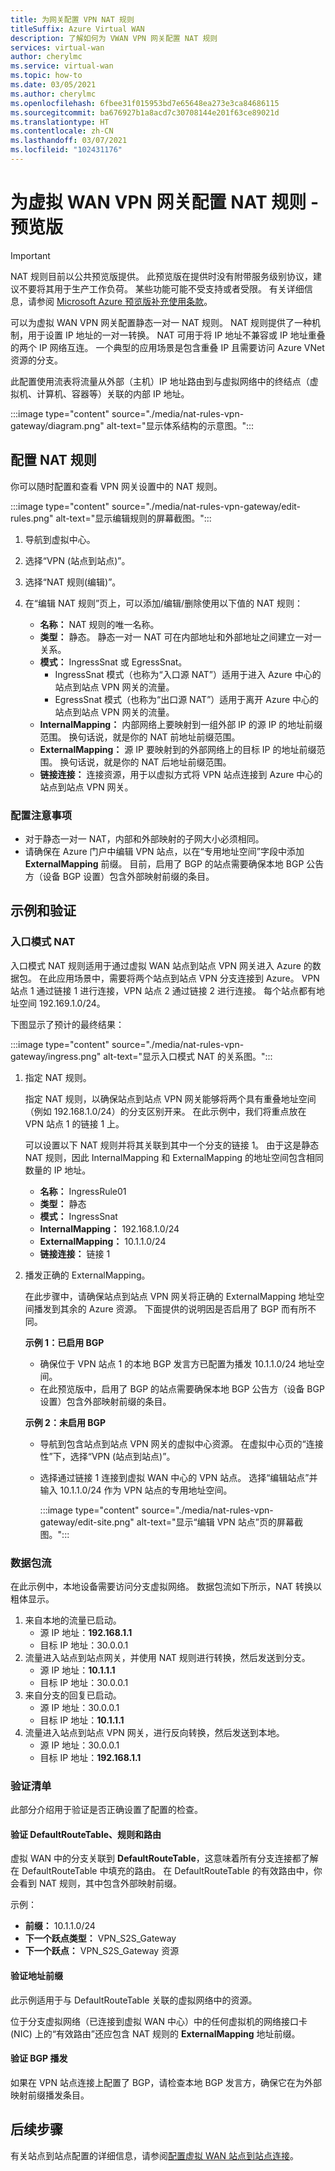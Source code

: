 ```yaml
---
title: 为网关配置 VPN NAT 规则
titleSuffix: Azure Virtual WAN
description: 了解如何为 VWAN VPN 网关配置 NAT 规则
services: virtual-wan
author: cherylmc
ms.service: virtual-wan
ms.topic: how-to
ms.date: 03/05/2021
ms.author: cherylmc
ms.openlocfilehash: 6fbee31f015953bd7e65648ea273e3ca84686115
ms.sourcegitcommit: ba676927b1a8acd7c30708144e201f63ce89021d
ms.translationtype: HT
ms.contentlocale: zh-CN
ms.lasthandoff: 03/07/2021
ms.locfileid: "102431176"
---
```

# <a name="configure-nat-rules-for-your-virtual-wan-vpn-gateway---preview"></a>为虚拟 WAN VPN 网关配置 NAT 规则 - 预览版

> [!IMPORTANT]
> NAT 规则目前以公共预览版提供。
> 此预览版在提供时没有附带服务级别协议，建议不要将其用于生产工作负荷。 某些功能可能不受支持或者受限。
> 有关详细信息，请参阅 [Microsoft Azure 预览版补充使用条款](https://azure.microsoft.com/support/legal/preview-supplemental-terms/)。

可以为虚拟 WAN VPN 网关配置静态一对一 NAT 规则。 NAT 规则提供了一种机制，用于设置 IP 地址的一对一转换。 NAT 可用于将 IP 地址不兼容或 IP 地址重叠的两个 IP 网络互连。 一个典型的应用场景是包含重叠 IP 且需要访问 Azure VNet 资源的分支。

此配置使用流表将流量从外部（主机）IP 地址路由到与虚拟网络中的终结点（虚拟机、计算机、容器等）关联的内部 IP 地址。

   :::image type="content" source="./media/nat-rules-vpn-gateway/diagram.png" alt-text="显示体系结构的示意图。":::

## <a name="configure-nat-rules"></a><a name="rules"></a>配置 NAT 规则

你可以随时配置和查看 VPN 网关设置中的 NAT 规则。

   :::image type="content" source="./media/nat-rules-vpn-gateway/edit-rules.png" alt-text="显示编辑规则的屏幕截图。":::

1. 导航到虚拟中心。
1. 选择“VPN (站点到站点)”。
1. 选择“NAT 规则(编辑)”。
1. 在“编辑 NAT 规则”页上，可以添加/编辑/删除使用以下值的 NAT 规则： 

   * **名称：** NAT 规则的唯一名称。
   * **类型：** 静态。 静态一对一 NAT 可在内部地址和外部地址之间建立一对一关系。
   * **模式：** IngressSnat 或 EgressSnat。  
      * IngressSnat 模式（也称为“入口源 NAT”）适用于进入 Azure 中心的站点到站点 VPN 网关的流量。
      * EgressSnat 模式（也称为“出口源 NAT”）适用于离开 Azure 中心的站点到站点 VPN 网关的流量。
   * **InternalMapping：** 内部网络上要映射到一组外部 IP 的源 IP 的地址前缀范围。 换句话说，就是你的 NAT 前地址前缀范围。
   * **ExternalMapping：** 源 IP 要映射到的外部网络上的目标 IP 的地址前缀范围。 换句话说，就是你的 NAT 后地址前缀范围。
   * **链接连接：** 连接资源，用于以虚拟方式将 VPN 站点连接到 Azure 中心的站点到站点 VPN 网关。

### <a name="configuration-considerations"></a><a name="considerations"></a>配置注意事项

* 对于静态一对一 NAT，内部和外部映射的子网大小必须相同。
* 请确保在 Azure 门户中编辑 VPN 站点，以在“专用地址空间”字段中添加 **ExternalMapping** 前缀。 目前，启用了 BGP 的站点需要确保本地 BGP 公告方（设备 BGP 设置）包含外部映射前缀的条目。

## <a name="examples-and-verification"></a><a name="examples"></a>示例和验证

### <a name="ingress-mode-nat"></a>入口模式 NAT

入口模式 NAT 规则适用于通过虚拟 WAN 站点到站点 VPN 网关进入 Azure 的数据包。 在此应用场景中，需要将两个站点到站点 VPN 分支连接到 Azure。 VPN 站点 1 通过链接 1 进行连接，VPN 站点 2 通过链接 2 进行连接。 每个站点都有地址空间 192.169.1.0/24。

下图显示了预计的最终结果：

:::image type="content" source="./media/nat-rules-vpn-gateway/ingress.png" alt-text="显示入口模式 NAT 的关系图。":::

1. 指定 NAT 规则。

   指定 NAT 规则，以确保站点到站点 VPN 网关能够将两个具有重叠地址空间（例如 192.168.1.0/24）的分支区别开来。 在此示例中，我们将重点放在 VPN 站点 1 的链接 1 上。

   可以设置以下 NAT 规则并将其关联到其中一个分支的链接 1。 由于这是静态 NAT 规则，因此 InternalMapping 和 ExternalMapping 的地址空间包含相同数量的 IP 地址。

   * **名称：** IngressRule01
   * **类型：** 静态
   * **模式：** IngressSnat
   * **InternalMapping：** 192.168.1.0/24
   * **ExternalMapping：** 10.1.1.0/24
   * **链接连接：** 链接 1

1. 播发正确的 ExternalMapping。

   在此步骤中，请确保站点到站点 VPN 网关将正确的 ExternalMapping 地址空间播发到其余的 Azure 资源。 下面提供的说明因是否启用了 BGP 而有所不同。

   **示例 1：已启用 BGP**

   * 确保位于 VPN 站点 1 的本地 BGP 发言方已配置为播发 10.1.1.0/24 地址空间。
   * 在此预览版中，启用了 BGP 的站点需要确保本地 BGP 公告方（设备 BGP 设置）包含外部映射前缀的条目。

   **示例 2：未启用 BGP**

   * 导航到包含站点到站点 VPN 网关的虚拟中心资源。 在虚拟中心页的“连接性”下，选择“VPN (站点到站点)”。 
   * 选择通过链接 1 连接到虚拟 WAN 中心的 VPN 站点。 选择“编辑站点”并输入 10.1.1.0/24 作为 VPN 站点的专用地址空间。

     :::image type="content" source="./media/nat-rules-vpn-gateway/edit-site.png" alt-text="显示“编辑 VPN 站点”页的屏幕截图。":::

### <a name="packet-flow"></a>数据包流

在此示例中，本地设备需要访问分支虚拟网络。 数据包流如下所示，NAT 转换以粗体显示。

1. 来自本地的流量已启动。
   * 源 IP 地址：**192.168.1.1**
   * 目标 IP 地址：30.0.0.1
1. 流量进入站点到站点网关，并使用 NAT 规则进行转换，然后发送到分支。
   * 源 IP 地址：**10.1.1.1**
   * 目标 IP 地址：30.0.0.1
1. 来自分支的回复已启动。
   * 源 IP 地址：30.0.0.1
   * 目标 IP 地址：**10.1.1.1**
1. 流量进入站点到站点 VPN 网关，进行反向转换，然后发送到本地。
   * 源 IP 地址：30.0.0.1
   * 目标 IP 地址：**192.168.1.1**

### <a name="verification-checks"></a>验证清单

此部分介绍用于验证是否正确设置了配置的检查。

#### <a name="validate-defaultroutetable-rules-and-routes"></a>验证 DefaultRouteTable、规则和路由

虚拟 WAN 中的分支关联到 **DefaultRouteTable**，这意味着所有分支连接都了解在 DefaultRouteTable 中填充的路由。 在 DefaultRouteTable 的有效路由中，你会看到 NAT 规则，其中包含外部映射前缀。

示例：

* **前缀：** 10.1.1.0/24  
* **下一个跃点类型：** VPN_S2S_Gateway
* **下一个跃点：** VPN_S2S_Gateway 资源

#### <a name="validate-address-prefixes"></a>验证地址前缀

此示例适用于与 DefaultRouteTable 关联的虚拟网络中的资源。

位于分支虚拟网络（已连接到虚拟 WAN 中心）中的任何虚拟机的网络接口卡 (NIC) 上的“有效路由”还应包含 NAT 规则的 **ExternalMapping** 地址前缀。

#### <a name="validate-bgp-advertisements"></a>验证 BGP 播发

如果在 VPN 站点连接上配置了 BGP，请检查本地 BGP 发言方，确保它在为外部映射前缀播发条目。

## <a name="next-steps"></a>后续步骤

有关站点到站点配置的详细信息，请参阅[配置虚拟 WAN 站点到站点连接](virtual-wan-site-to-site-portal.md)。
